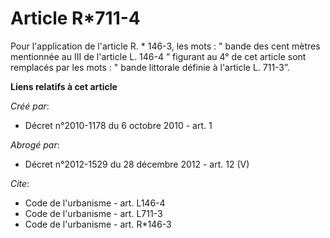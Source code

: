 # Article R*711-4

Pour l'application de l'article R. * 146-3, les mots : " bande des cent mètres mentionnée au III de l'article L. 146-4 ”
figurant au 4° de cet article sont remplacés par les mots : " bande littorale définie à l'article L. 711-3”.

**Liens relatifs à cet article**

_Créé par_:

  - Décret n°2010-1178 du 6 octobre 2010 - art. 1

_Abrogé par_:

  - Décret n°2012-1529 du 28 décembre 2012 - art. 12 (V)

_Cite_:

  - Code de l'urbanisme - art. L146-4
  - Code de l'urbanisme - art. L711-3
  - Code de l'urbanisme - art. R*146-3
